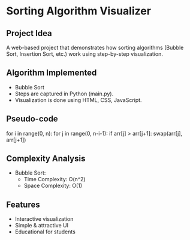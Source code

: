 # Sorting Algorithm Visualizer

## Project Idea
A web-based project that demonstrates how sorting algorithms (Bubble Sort, Insertion Sort, etc.) work using step-by-step visualization.

## Algorithm Implemented
- Bubble Sort
- Steps are captured in Python (main.py).
- Visualization is done using HTML, CSS, JavaScript.

## Pseudo-code
for i in range(0, n):
    for j in range(0, n-i-1):
        if arr[j] > arr[j+1]:
            swap(arr[j], arr[j+1])

## Complexity Analysis
- Bubble Sort:
  - Time Complexity: O(n^2)
  - Space Complexity: O(1)

## Features
- Interactive visualization
- Simple & attractive UI
- Educational for students
